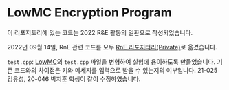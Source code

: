 # LowMC Encryption Program

이 리포지토리에 있는 코드는 2022 R&E 활동의 일환으로 작성되었습니다. 

2022년 09월 14일, RnE 관련 코드를 모두 [RnE 리포지터리(Private)](https://github.com/KAIST-CryptLab/2022-rne)로 옮겼습니다. 

`test.cpp`: [LowMC](https://github.com/LowMC/lowmc)의 `test.cpp` 파일을 변형하여 실험에 용이하도록 만들었습니다. 기존 코드와의 차이점은 키와 메세지를 입력으로 받을 수 있는지의 여부입니다. 21-025 김유성, 20-046 박지훈 학생이 같이 수정하였습니다. 